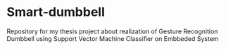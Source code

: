 # Smart-dumbbell
Repository for my thesis project about realization of Gesture Recognition Dumbbell using Support Vector Machine Classifier on Embbeded System 
